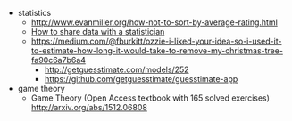- statistics
  - http://www.evanmiller.org/how-not-to-sort-by-average-rating.html
  - [How to share data with a statistician](https://github.com/jtleek/datasharing)
  - https://medium.com/@fburkitt/ozzie-i-liked-your-idea-so-i-used-it-to-estimate-how-long-it-would-take-to-remove-my-christmas-tree-fa90c6a7b6a4
    - http://getguesstimate.com/models/252
    - https://github.com/getguesstimate/guesstimate-app
- game theory
  - Game Theory (Open Access textbook with 165 solved exercises) http://arxiv.org/abs/1512.06808

